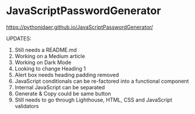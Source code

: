 # JavaScriptPasswordGenerator

https://pythonidaer.github.io/JavaScriptPasswordGenerator/

UPDATES:

1. Still needs a README.md
2. Working on a Medium article
3. Working on Dark Mode
4. Looking to change Heading 1
6. Alert box needs heading padding removed
7. JavaScript conditionals can be re-factored into a functional component
8. Internal JavaScript can be separated
10. Generate & Copy could be same button
11. Still needs to go through Lighthouse, HTML, CSS and JavaScript validators